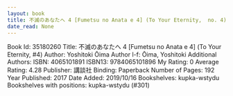 ```yaml
---
layout: book
title: 不滅のあなたへ 4 [Fumetsu no Anata e 4] (To Your Eternity,  no. 4)
date_read: None
---
```


Book Id: 35180260
Title: 不滅のあなたへ 4 [Fumetsu no Anata e 4] (To Your Eternity, #4)
Author: Yoshitoki Ōima
Author l-f: Ōima, Yoshitoki
Additional Authors: 
ISBN: 4065101891
ISBN13: 9784065101896
My Rating: 0
Average Rating: 4.28
Publisher: 講談社
Binding: Paperback
Number of Pages: 192
Year Published: 2017
Date Added: 2019/10/16
Bookshelves: kupka-wstydu
Bookshelves with positions: kupka-wstydu (#301)

